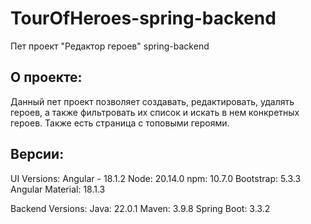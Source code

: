 # TourOfHeroes-spring-backend
Пет проект "Редактор героев" spring-backend

## О проекте:
Данный пет проект позволяет создавать, редактировать, удалять героев, а также фильтровать их список и искать в нем конкретных героев.
Также есть страница с топовыми героями.

## Версии:

UI Versions:
Angular - 18.1.2
Node: 20.14.0
npm: 10.7.0
Bootstrap: 5.3.3
Angular Material: 18.1.3

Backend Versions:
Java: 22.0.1
Maven: 3.9.8
Spring Boot: 3.3.2
